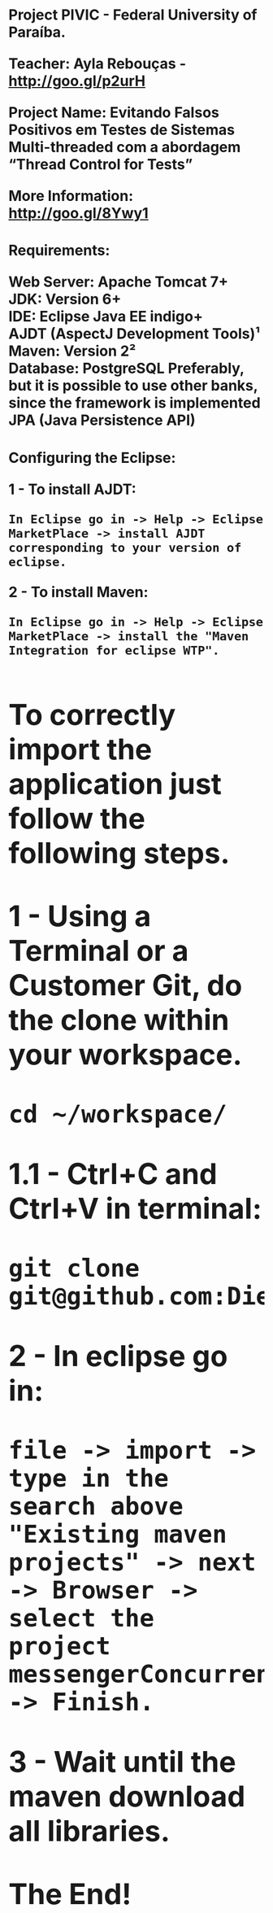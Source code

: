 <h1>Project PIVIC - Federal University of Paraíba.

Teacher: Ayla Rebouças - http://goo.gl/p2urH

Project Name: Evitando Falsos Positivos em Testes de Sistemas Multi-threaded com a abordagem 
“Thread Control for Tests”

More Information: http://goo.gl/8Ywy1


<h1>Requirements:

Web Server: Apache Tomcat 7+<br />
JDK: Version 6+<br />
IDE: Eclipse Java EE indigo+<br />
AJDT (AspectJ Development Tools)¹<br />
Maven: Version 2²<br />
Database: PostgreSQL Preferably, but it is possible to use other banks,<br />
since the framework is implemented JPA (Java Persistence API)<br />

<h1>Configuring the Eclipse:
 
<b>1 - To install AJDT:<b>

	In Eclipse go in -> Help -> Eclipse MarketPlace -> install AJDT corresponding to your version of eclipse.

<b>2 - To install Maven:<b>

	In Eclipse go in -> Help -> Eclipse MarketPlace -> install the "Maven Integration for eclipse WTP".

<h1>To correctly import the application just follow the following steps.

<b>1 - Using a Terminal or a Customer Git, do the clone within your workspace.<b>

	cd ~/workspace/

<b>1.1 - Ctrl+C and Ctrl+V in terminal:<b>

	git clone git@github.com:DiegoSousa/MessengerConcurrent.git

<b>2 - In eclipse go in:<b> 

	file -> import -> type in the search above "Existing maven projects" -> next -> Browser -> 
	select the project messengerConcurrent -> Finish.

<b>3 - Wait until the maven download all libraries.<b>

The End!

<h1>Configuring the project:

<b>1 - Right-click in:<b>

	MessengerConcurrent -> properties -> "Source" -> Add Folder -> threadControl_<version>_src -> 
	check the option srcAspectsTC and srcTC. 

<b>2 - Right-click in:<b>

	MessengerConcurrent -> Configure -> Convert to AspectJ Project.

<h1>Configuring the Database:

<b>1 - Install PostgreSQL<b> 

	(http://www.postgresql.org/download/).

<b>1.1 - If you think necessary, you can install the customer PostgreSQL<b>

	http://www.pgadmin.org/download/

<b>1.2 -There are two ways of creating the database. Using the script creation (1.2.1) or 
creating manually using the client PostgreSQL PgAdmin (1.2.2). <b>Choose the one that interests you.<b>
 
<b>1.2.1 - "Using the script creation"<b> 

Open your terminal type:

	chmod +x ./createDatabaseAndTables.sh

Then type:

	cd ~/workspace/MessengerConcurrent/src/main/resources/Scripts_Database -> ENTER -> 
	chmod +x createDatabaseAndTables.sh -> ./createDatabaseAndTables.sh

<b>1.2.2 - Creating manually using the client PostgreSQL PgAdmin:<b>

	Create a database with the name "messengerConcurrent" and set the "Login Role" default PostgreSQL, 
	which contains login and password 'postgres'.


<b>The End!<b>

<b>Doubts?<b>

<b>Contact<b> diego[at]diegosousa[dot]com <b>or<b> diego.sousa[at]dce.ufpb.br



<h1>Tutorial Versão em Português:

Requisitos:
Web Server: Apache Tomcat 7+<br />
JDK: Version 6+<br />
IDE: Eclipse Java EE indigo+<br />
AJDT (AspectJ Development Tools)¹<br />
Maven: Version 2²<br />
Teste: JUnit 4+³<br />
Banco de Dados: Preferencialmente PostgreSQL, mas é possivel utilizar outros bancos,<br />
já que está implementado o framework JPA (Java Persistence API)<br />
 
<h1>Configurar o Banco de dados:

1 - <b>Instalar o PostgreSQL<b> (http://www.postgresql.org/download/).

2 - Caso ache necessario, poderá instalar o cliente PostgreSQL (http://www.pgadmin.org/download/).

3 - Criar uma base de dados com o nome messengerConcurrent e setar para a base o "Login Role" default do PostgreSQL, que contém login e senha 'postgres'.

<h1>Configurar o eclipse:
  
<b>1 - Para instalar o Ajdt:<b>

1.1 - Help -> Eclipse MarketPlace -> instale o ajdt correspondente a sua versão do eclipse.

<b>2 - Para instalar o Maven:<b>

2.2 - Help -> Eclipse MarketPlace -> instale o "Maven Integration for eclipse WTP".

<b>3 - Caso não tenha o JUnit 4:

3.1 - Acesse http://www.junit.org/  faça o download do jar e adicione em /eclipse/plugins.

<b>Vamos ao que interessa!<b>

<h1>Para importar corretamente a aplicação siga exatamente os seguintes passos.

1 - Usando um Terminal ou um Cliente Git, faça o clone dentro do seu workspace.

1.1 - cd workspace

1.2 - git clone git@github.com:DiegoSousa/MessengerConcurrent.git

2 - No eclipse va em file -> import -> Na busca acima procure por "Existing maven projects" -> next -> Browser -> selecione o projeto messengerConcurrent -> Finish.

2.1 - Aguarde até que o maven baixe todas as bibliotecas.

Fim!

<h1>Configurando o projeto:

1 - Vá em MessengerConcurrent -> Properties -> Procure por Java Buid Path -> na aba Libraries -> Add Library -> JUnit -> Next -> Em Junit Library Version digite version4 -> Finish.

2 - Ainda em Properties vá na aba "Source" -> Add Folder -> threadControl_0.3_src -> Marque a opção srcAspectsTC e srcTC.

3 - Ainda em Properties localize "Project Facets" -> marque as opções (java - version 1.6+) e (Dynamic Web Module - version 3.0+) -> OK.

4 - Vá Novamente em MessengerConcurrent -> Configure -> Convert to AspectJ Project.


<b>Fim!<b>

<b>Duvidas?<b>

<b>Entre em contato com diego@diegosousa.com<b>

[]'s
